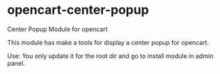 opencart-center-popup
=====================

Center Popup Module for opencart

This module has make a tools for display a center popup for opencart.

Use: You only update it for the root dir and go to install module in admin panel.